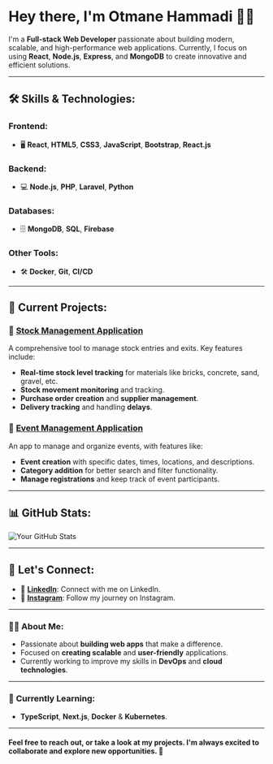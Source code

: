 # Hey there, I'm **Otmane Hammadi** 👨‍💻

I'm a **Full-stack Web Developer** passionate about building modern, scalable, and high-performance web applications. Currently, I focus on using **React**, **Node.js**, **Express**, and **MongoDB** to create innovative and efficient solutions.

---

## 🛠️ **Skills & Technologies:**

### **Frontend:**
- 🖥️ **React**, **HTML5**, **CSS3**, **JavaScript**, **Bootstrap**, **React.js**

### **Backend:**
- 💻 **Node.js**, **PHP**, **Laravel**, **Python**

### **Databases:**
- 🗄️ **MongoDB**, **SQL**, **Firebase**

### **Other Tools:**
- 🛠️ **Docker**, **Git**, **CI/CD**

---

## 📂 **Current Projects:**

### 🔨 **[Stock Management Application](#)**

A comprehensive tool to manage stock entries and exits. Key features include:
- **Real-time stock level tracking** for materials like bricks, concrete, sand, gravel, etc.
- **Stock movement monitoring** and tracking.
- **Purchase order creation** and **supplier management**.
- **Delivery tracking** and handling **delays**.

### 🔨 **[Event Management Application](#)**

An app to manage and organize events, with features like:
- **Event creation** with specific dates, times, locations, and descriptions.
- **Category addition** for better search and filter functionality.
- **Manage registrations** and keep track of event participants.

---

## 📊 **GitHub Stats:**

![Your GitHub Stats](https://github-readme-stats.vercel.app/api?username=otmanehammadi&show_icons=true&count_private=true&hide_title=true)

---

## 🔗 **Let's Connect:**

- 💼 **[LinkedIn](https://www.linkedin.com/in/otmane-hammadi-00b5ba356/)**: Connect with me on LinkedIn.
- 📸 **[Instagram](https://www.instagram.com/the_goat_otmane/)**: Follow my journey on Instagram.

---

### 👨‍💻 **About Me:**
- Passionate about **building web apps** that make a difference.
- Focused on **creating scalable** and **user-friendly** applications.
- Currently working to improve my skills in **DevOps** and **cloud technologies**.

---

### 🔧 **Currently Learning:**
- **TypeScript**, **Next.js**, **Docker** & **Kubernetes**.

---

#### Feel free to reach out, or take a look at my projects. I'm always excited to collaborate and explore new opportunities. 💬


